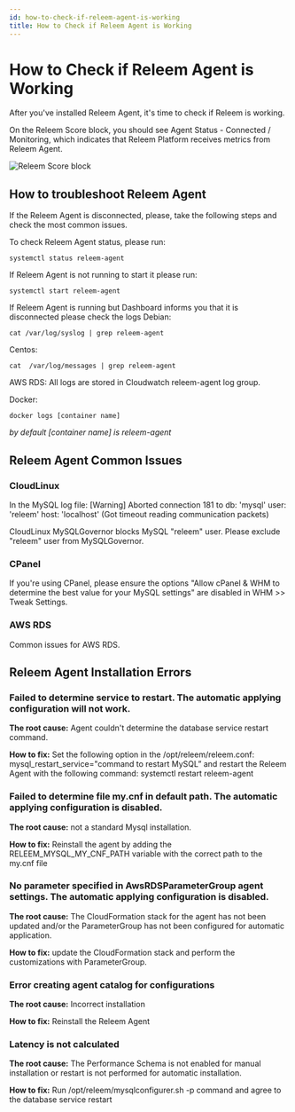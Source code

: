 ```yaml
---
id: how-to-check-if-releem-agent-is-working
title: How to Check if Releem Agent is Working
---
```


# How to Check if Releem Agent is Working

After you've installed Releem Agent, it's time to check if Releem is working.

On the Releem Score block, you should see Agent Status - Connected / Monitoring, which indicates that Releem Platform receives metrics from Releem Agent.

![Releem Score block](/img/dashboard-releem-score.png)

## How to troubleshoot Releem Agent
If the Releem Agent is disconnected, please, take the following steps and check the most common issues.

To check Releem Agent status, please run:

```
systemctl status releem-agent
```

If Releem Agent is not running to start it please run:
```
systemctl start releem-agent
```
If Releem Agent is running but Dashboard informs you that it is disconnected please check the logs
Debian:
```
cat /var/log/syslog | grep releem-agent
```

Centos:
```
cat  /var/log/messages | grep releem-agent
```

AWS RDS:
All logs are stored in Cloudwatch releem-agent log group.

Docker:
```
docker logs [container name]
```
*by default [container name] is releem-agent*

## Releem Agent Common Issues

### CloudLinux 

In the MySQL log file: [Warning] Aborted connection 181 to db: 'mysql' user: 'releem' host: 'localhost' (Got timeout reading communication packets)

CloudLinux MySQLGovernor blocks MySQL "releem" user.
Please exclude "releem" user from MySQLGovernor.

### CPanel

If you're using CPanel, please ensure the options "Allow cPanel & WHM to determine the best value for your MySQL settings" are disabled in WHM >> Tweak Settings.

### AWS RDS
Common issues for AWS RDS.



## Releem Agent Installation Errors
### Failed to determine service to restart. The automatic applying configuration will not work.
**The root cause:** Agent couldn't determine the database service restart command.

**How to fix:** Set the following option in the /opt/releem/releem.conf: mysql_restart_service="command to restart MySQL” and restart the Releem Agent with the following command: systemctl restart releem-agent

### Failed to determine file my.cnf in default path. The automatic applying configuration is disabled.
**The root cause:** not a standard Mysql installation.

**How to fix:** Reinstall the agent by adding the RELEEM_MYSQL_MY_CNF_PATH variable with the correct path to the my.cnf file

### No parameter specified in AwsRDSParameterGroup agent settings. The automatic applying configuration is disabled.
**The root cause:** The CloudFormation stack for the agent has not been updated and/or the ParameterGroup has not been configured for automatic application.

**How to fix:** update the CloudFormation stack and perform the customizations with ParameterGroup.

### Error creating agent catalog for configurations
**The root cause:** Incorrect installation

**How to fix:** Reinstall the Releem Agent

### Latency is not calculated
**The root cause:** The Performance Schema is not enabled for manual installation or restart is not performed for automatic installation.

**How to fix:** Run /opt/releem/mysqlconfigurer.sh -p command and agree to the database service restart
